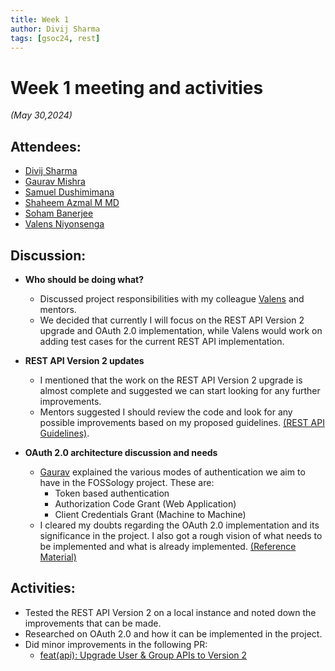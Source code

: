 ```yaml
---
title: Week 1
author: Divij Sharma
tags: [gsoc24, rest]
---
```


<!--
SPDX-License-Identifier: CC-BY-SA-4.0

SPDX-FileCopyrightText: 2024 Divij Sharma <divijs75@gmail.com>
-->

# Week 1 meeting and activities

_(May 30,2024)_

## Attendees:

- [Divij Sharma](https://github.com/dvjsharma)
- [Gaurav Mishra](https://github.com/GMishx)
- [Samuel Dushimimana](https://github.com/dushimsam)
- [Shaheem Azmal M MD](https://github.com/shaheemazmalmmd)
- [Soham Banerjee](https://github.com/soham4abc)
- [Valens Niyonsenga](https://github.com/valens200)

## Discussion:

- **Who should be doing what?**

  - Discussed project responsibilities with my colleague [Valens](https://github.com/valens200) and mentors.
  - We decided that currently I will focus on the REST API Version 2 upgrade and OAuth 2.0 implementation, while Valens would work on adding test cases for the current REST API implementation.

- **REST API Version 2 updates**

  - I mentioned that the work on the REST API Version 2 upgrade is almost complete and suggested we can start looking for any further improvements.
  - Mentors suggested I should review the code and look for any possible improvements based on my proposed guidelines. [(REST API Guidelines)](../../API-guidelines.md).

- **OAuth 2.0 architecture discussion and needs**
  - [Gaurav](https://github.com/GMishx) explained the various modes of authentication we aim to have in the FOSSology project. These are:
    - Token based authentication
    - Authorization Code Grant (Web Application)
    - Client Credentials Grant (Machine to Machine)
  - I cleared my doubts regarding the OAuth 2.0 implementation and its significance in the project. I also got a rough vision of what needs to be implemented and what is already implemented. [(Reference Material)](https://github.com/fossology/fossology/wiki/OpenID-Connect-authentication-configuration)

## Activities:

- Tested the REST API Version 2 on a local instance and noted down the improvements that can be made.
- Researched on OAuth 2.0 and how it can be implemented in the project.
- Did minor improvements in the following PR:
  - [feat(api): Upgrade User & Group APIs to Version 2 ](https://github.com/fossology/fossology/pull/2711)
